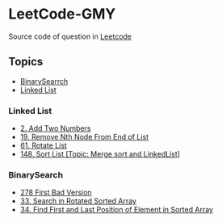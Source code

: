 # LeetCode-GMY
Source code of question in [Leetcode](https://leetcode.com/)

## Topics
- [BinarySearrch](#bs)
- [Linked List](#ll)


### Linked List <a herf="ll"></a>

- [2. Add Two Numbers](https://leetcode.com/problems/add-two-numbers/)
- [19. Remove Nth Node From End of List](https://leetcode.com/problems/remove-nth-node-from-end-of-list/)
- [61. Rotate List](https://leetcode.com/problems/rotate-list/)
- [148. Sort List [Topic: Merge sort and LinkedList]](https://leetcode.com/problems/sort-list/)

### BinarySearch <a href="bs"></a>

- [278 First Bad Version](https://leetcode.com/problems/first-bad-version/)
- [33. Search in Rotated Sorted Array](https://leetcode.com/problems/search-in-rotated-sorted-array/)
- [34. Find First and Last Position of Element in Sorted Array](https://leetcode.com/problems/find-first-and-last-position-of-element-in-sorted-array/)

